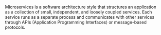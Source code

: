 Microservices is a software architecture style that structures an application as a collection of small, independent, and loosely coupled services. Each service runs as a separate process and communicates with other services through APIs (Application Programming Interfaces) or message-based protocols.